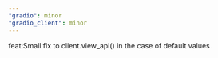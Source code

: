 ```yaml
---
"gradio": minor
"gradio_client": minor
---
```


feat:Small fix to client.view_api() in the case of default values
